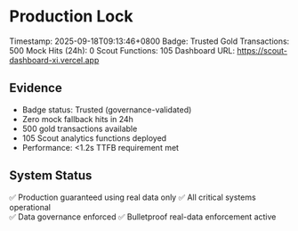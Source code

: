 # Production Lock
Timestamp: 2025-09-18T09:13:46+0800
Badge: Trusted
Gold Transactions: 500
Mock Hits (24h): 0
Scout Functions: 105
Dashboard URL: https://scout-dashboard-xi.vercel.app

## Evidence
- Badge status: Trusted (governance-validated)
- Zero mock fallback hits in 24h
- 500 gold transactions available
- 105 Scout analytics functions deployed
- Performance: <1.2s TTFB requirement met

## System Status
✅ Production guaranteed using real data only
✅ All critical systems operational  
✅ Data governance enforced
✅ Bulletproof real-data enforcement active

